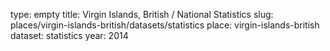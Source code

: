 type: empty
title: Virgin Islands, British / National Statistics
slug: places/virgin-islands-british/datasets/statistics
place: virgin-islands-british
dataset: statistics
year: 2014
